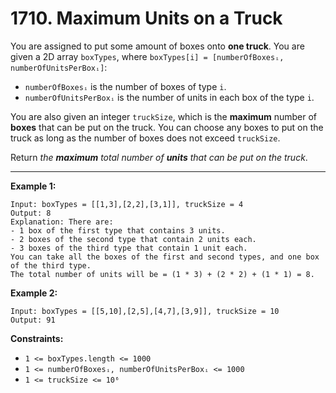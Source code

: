 # 1710. Maximum Units on a Truck

You are assigned to put some amount of boxes onto **one truck**. 
You are given a 2D array `boxTypes`, where `boxTypes[i] = [numberOfBoxesᵢ, numberOfUnitsPerBoxᵢ]`:

* `numberOfBoxesᵢ` is the number of boxes of type `i`.
* `numberOfUnitsPerBoxᵢ` is the number of units in each box of the type `i`.

You are also given an integer `truckSize`, which is the **maximum** number of **boxes** that can be put on the truck. 
You can choose any boxes to put on the truck as long as the number of boxes does not exceed `truckSize`.

Return *the **maximum** total number of **units** that can be put on the truck*.

 
---
**Example 1:**

```
Input: boxTypes = [[1,3],[2,2],[3,1]], truckSize = 4
Output: 8
Explanation: There are:
- 1 box of the first type that contains 3 units.
- 2 boxes of the second type that contain 2 units each.
- 3 boxes of the third type that contain 1 unit each.
You can take all the boxes of the first and second types, and one box of the third type.
The total number of units will be = (1 * 3) + (2 * 2) + (1 * 1) = 8.
```

**Example 2:**

```
Input: boxTypes = [[5,10],[2,5],[4,7],[3,9]], truckSize = 10
Output: 91
```

**Constraints:**

* `1 <= boxTypes.length <= 1000`
* `1 <= numberOfBoxesᵢ, numberOfUnitsPerBoxᵢ <= 1000`
* `1 <= truckSize <= 10⁶`
